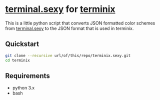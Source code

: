 # [terminal.sexy](http://terminal.sexy/) for [terminix](https://github.com/gnunn1/terminix)

This is a little python script that converts JSON formatted color schemes from [terminal.sexy](http://terminal.sexy/) to the JSON format that is used in terminix.

## Quickstart

```sh
git clone --recursive url/of/this/repo/terminix.sexy.git
cd terminix
```

## Requirements

- python 3.x
- bash

